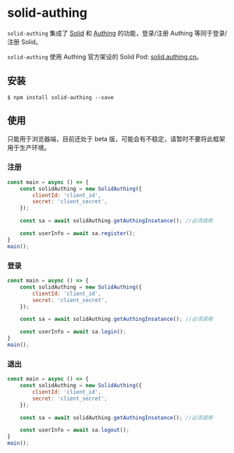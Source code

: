 # solid-authing

`solid-authing` 集成了 [Solid](https://solid.inrupt.com) 和 [Authing](https://authing.cn) 的功能，登录/注册 Authing 等同于登录/注册 Solid。

`solid-authing` 使用 Authing 官方架设的 Solid Pod: [solid.authing.cn](https://solid.authing.cn)。

## 安装

``` shell
$ npm install solid-authing --save
```

## 使用

只能用于浏览器端，目前还处于 beta 版，可能会有不稳定，请暂时不要将此框架用于生产环境。

### 注册

``` javascript
const main = async () => {
    const solidAuthing = new SolidAuthing({
        clientId: 'client_id',
        secret: 'client_secret',
    });

    const sa = await solidAuthing.getAuthingInsatance(); //必须调用

    const userInfo = await sa.register();
}
main();
```

### 登录

``` javascript
const main = async () => {
    const solidAuthing = new SolidAuthing({
        clientId: 'client_id',
        secret: 'client_secret',
    });

    const sa = await solidAuthing.getAuthingInsatance(); //必须调用

    const userInfo = await sa.login();
}
main();
```

### 退出

``` javascript
const main = async () => {
    const solidAuthing = new SolidAuthing({
        clientId: 'client_id',
        secret: 'client_secret',
    });

    const sa = await solidAuthing.getAuthingInsatance(); //必须调用

    const userInfo = await sa.logout();
}
main();
```
